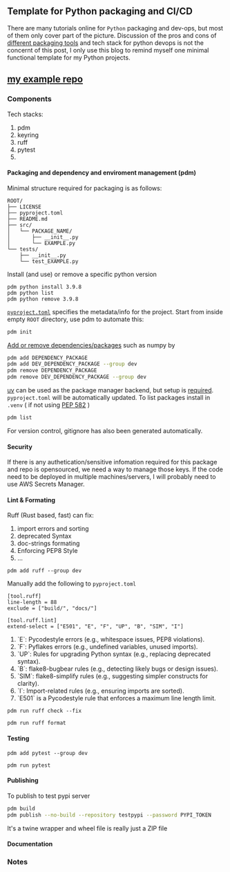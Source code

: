 ## Template for Python packaging and CI/CD

There are many tutorials online for `Python` packaging and dev-ops, but most of them only cover part of the picture. Discussion of the pros and cons of [different packaging tools](https://alpopkes.com/posts/python/packaging_tools/?utm_source=perplexity) and tech stack for python devops is not the concernt of this post, I only use this blog to remind myself one minimal functional template for my Python projects. 

[my example repo](https://github.com/mzgsxs/ci-cd-test)
---

### Components
Tech stacks:
1. pdm
2. keyring
3. ruff
4. pytest
5. 

#### Packaging and dependency and enviroment management (pdm)
Minimal structure required for packaging is as follows:
```
ROOT/
├── LICENSE
├── pyproject.toml
├── README.md
├── src/
│   └── PACKAGE_NAME/
│       ├── __init__.py
│       └── EXAMPLE.py
└── tests/
    ├── __init__.py
    └── test_EXAMPLE.py
```
Install (and use) or remove a specific python version
```
pdm python install 3.9.8
pdm python list
pdm python remove 3.9.8
```

[`pyproject.toml`](https://peps.python.org/pep-0621/) specifies the metadata/info for the project.
Start from inside empty `ROOT` directory, use pdm to automate this:
```bash
pdm init
```
[Add or remove dependencies/packages](https://pdm-project.org/en/latest/usage/dependency/) such as numpy by
```bash
pdm add DEPENDENCY_PACKAGE
pdm add DEV_DEPENDENCY_PACKAGE --group dev
pdm remove DEPENDENCY_PACKAGE
pdm remove DEV_DEPENDENCY_PACKAGE --group dev
```
[uv](https://docs.astral.sh/uv/) can be used as the package manager backend, but setup is [required](https://pdm-project.org/latest/usage/uv/). `pyproject.toml` will be automatically updated. To list packages install in `.venv` ( if not using [PEP 582](https://pdm-project.org/en/latest/usage/pep582/) )
```bash
pdm list
```
For version control, gitignore has also been generated automatically. 


#### Security
If there is any authetication/sensitive infomation required for this package and repo is opensourced, we need a way to manage those keys. 
If the code need to be deployed in multiple machines/servers, I will probably need to use AWS Secrets Manager. 



#### Lint & Formating
Ruff (Rust based, fast) can fix:
<ol>
  <li> import errors and sorting </li>
  <li> deprecated Syntax </li>
  <li> doc-strings formating </li>
  <li> Enforcing PEP8 Style </li>
  <li> ... </li>
</ol>

```
pdm add ruff --group dev
```
Manually add the following to `pyproject.toml`
```
[tool.ruff]
line-length = 88
exclude = ["build/", "docs/"]

[tool.ruff.lint]
extend-select = ["E501", "E", "F", "UP", "B", "SIM", "I"]
```
<ol>
  <li>`E`: Pycodestyle errors (e.g., whitespace issues, PEP8 violations).
  <li>`F`: Pyflakes errors (e.g., undefined variables, unused imports).
  <li>`UP`: Rules for upgrading Python syntax (e.g., replacing deprecated syntax).
  <li>`B`: flake8-bugbear rules (e.g., detecting likely bugs or design issues).
  <li>`SIM`: flake8-simplify rules (e.g., suggesting simpler constructs for clarity).
  <li>`I`: Import-related rules (e.g., ensuring imports are sorted).
  <li>`E501` is a Pycodestyle rule that enforces a maximum line length limit.
</ol>

```
pdm run ruff check --fix 
```

```
pdm run ruff format
```

#### Testing
```
pdm add pytest --group dev
```
```
pdm run pytest
```

#### Publishing
To publish to test pypi server
```bash
pdm build
pdm publish --no-build --repository testpypi --password PYPI_TOKEN
```
It's a twine wrapper and wheel file is really just a ZIP file

#### Documentation

### Notes
